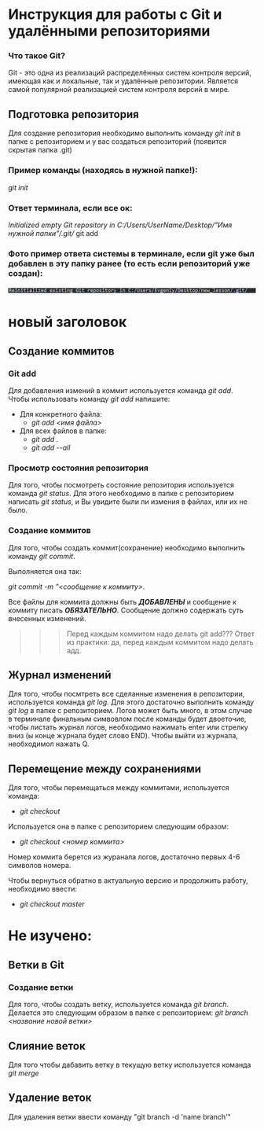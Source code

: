 # Инструкция для работы с Git и удалёнными репозиториями

### Что такое Git?
Git - это одна из реализаций распределённых систем контроля версий, имеющая как и локальные, так и удалённые репозитории. Является самой популярной реализацией систем контроля версий в мире.
## Подготовка репозитория
Для создание репозитория необходимо выполнить команду *git init*  в папке с репозиторием и у вас создаться репозиторий (появится скрытая папка .git)
### Пример команды (находясь в нужной папке!):
*git init*
### Ответ терминала, если все ок:
*Initialized empty Git repository in C:/Users/UserName/Desktop/"Имя нужной папки"/.git/*
git add
### Фото пример ответа системы в терминале, если git уже был добавлен в эту папку ранее (то есть если репозиторий уже создан):

![<Reinitialized existing Git repository in C:/Users/Evgeniy/Desktop/new_lesson/.git/>](<1.jpg>)

# новый заголовок

## Создание коммитов

### Git add
Для добавления измений в коммит используется команда *git add*. Чтобы использовать команду *git add* напишите:
* Для конкретного файла:
  * *git add <имя файла>* 
* Для всех файлов в папке:
  * *git add .*
  * *git add --all*

### Просмотр состояния репозитория
Для того, чтобы посмотреть состояние репозитория используется команда *git status*. Для этого необходимо в папке с репозиторием написать *git status*, и Вы увидите были ли измения в файлах, или их не было.

### Создание коммитов
Для того, чтобы создать коммит(сохранение) необходимо выполнить команду *git commit*. 

Выполняется она так: 

*git commit -m "<сообщение к коммиту>*. 

Все файлы для коммита должны быть ***ДОБАВЛЕНЫ*** и сообщение к коммиту писать ***ОБЯЗАТЕЛЬНО***.  Сообщение должно содержать суть внесенных изменений. 

>>>Перед каждым коммитом надо делать git add???
Ответ из практики: да, перед каждым коммитом надо делать адд. 

## Журнал изменений
Для того, чтобы посмтреть все сделанные изменения в репозитории, используется команда *git log*. Для этого достаточно выполнить команду *git log* в папке с репозиторием. Логов может быть много, в этом случае в терминале финальным симвовлом после команды будет двоеточие, чтобы листать журнал логов, необходимо нажимать enter или стрелку вниз (ы конце журнала будет слово END). Чтобы выйти из журнала, необходимол нажать Q.

## Перемещение между сохранениями
Для того, чтобы перемещаться между коммитами, используется команда: 

* *git checkout*

Используется она в папке с репозиторием следующим образом:
 
* *git checkout <номер коммита>*

Номер коммита берется из журанала логов, достаточно первых 4-6 символов номера.

Чтобы вернуться обратно в актуальную версию и продолжить работу, необходимо ввести:

* *git checkout master*

# Не изучено:

## Ветки в Git

### Создание ветки

Для того, чтобы создать ветку, используется команда *git branch*. Делается это следующим образом в папке с репозиторием: *git branch <название новой ветки>*

## Слияние веток

Для того чтобы дабавить ветку в текущую ветку используется команда *git merge <name branch>*

## Удаление веток
Для удаления ветки ввести команду "git branch -d 'name branch'"